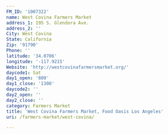 ```yaml
---
FM_ID: '1007322'
name: West Covina Farmers Market
address_1: 195 S. Glendora Ave.
address_2: ''
City: West Covina
State: California
Zip: '91790'
Phone: ''
latitude: '34.0706'
longitude: '-117.9215'
Website: 'http://westcovinafarmersmarket.org/'
daycode1: Sat
day1_open: '800'
day1_close: '1300'
daycode2: ''
day2_open: ''
day2_close: ''
category: Farmers Market
title: 'West Covina Farmers Market, Food Oasis Los Angeles'
uri: /farmers-market/west-covina/

---
```

